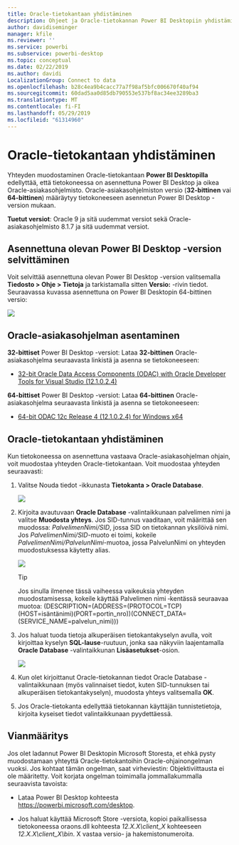 ```yaml
---
title: Oracle-tietokantaan yhdistäminen
description: Ohjeet ja Oracle-tietokannan Power BI Desktopiin yhdistämiseen tarvittavat ladattavat tiedostot
author: davidiseminger
manager: kfile
ms.reviewer: ''
ms.service: powerbi
ms.subservice: powerbi-desktop
ms.topic: conceptual
ms.date: 02/22/2019
ms.author: davidi
LocalizationGroup: Connect to data
ms.openlocfilehash: b28c4ea9b4cacc77a7f98af5bfc006670f40af94
ms.sourcegitcommit: 60dad5aa0d85db790553e537bf8ac34ee3289ba3
ms.translationtype: MT
ms.contentlocale: fi-FI
ms.lasthandoff: 05/29/2019
ms.locfileid: "61314960"
---
```

# <a name="connect-to-an-oracle-database"></a>Oracle-tietokantaan yhdistäminen
Yhteyden muodostaminen Oracle-tietokantaan **Power BI Desktopilla** edellyttää, että tietokoneessa on asennettuna Power BI Desktop ja oikea Oracle-asiakasohjelmisto. Oracle-asiakasohjelmiston versio (**32-bittinen** vai **64-bittinen**) määräytyy tietokoneeseen asennetun Power BI Desktop -version mukaan.

**Tuetut versiot**: Oracle 9 ja sitä uudemmat versiot sekä Oracle-asiakasohjelmisto 8.1.7 ja sitä uudemmat versiot.

## <a name="determining-which-version-of-power-bi-desktop-is-installed"></a>Asennettuna olevan Power BI Desktop -version selvittäminen
Voit selvittää asennettuna olevan Power BI Desktop -version valitsemalla **Tiedosto > Ohje > Tietoja** ja tarkistamalla sitten **Versio:** -rivin tiedot. Seuraavassa kuvassa asennettuna on Power BI Desktopin 64-bittinen versio:

![](media/desktop-connect-oracle-database/connect-oracle-database_1.png)

## <a name="installing-the-oracle-client"></a>Oracle-asiakasohjelman asentaminen
**32-bittiset** Power BI Desktop -versiot: Lataa **32-bittinen** Oracle-asiakasohjelma seuraavasta linkistä ja asenna se tietokoneeseen:

* [32-bit Oracle Data Access Components (ODAC) with Oracle Developer Tools for Visual Studio (12.1.0.2.4)](http://www.oracle.com/technetwork/topics/dotnet/utilsoft-086879.html)

**64-bittiset** Power BI Desktop -versiot: Lataa **64-bittinen** Oracle-asiakasohjelma seuraavasta linkistä ja asenna se tietokoneeseen:

* [64-bit ODAC 12c Release 4 (12.1.0.2.4) for Windows x64](http://www.oracle.com/technetwork/database/windows/downloads/index-090165.html)

## <a name="connect-to-an-oracle-database"></a>Oracle-tietokantaan yhdistäminen
Kun tietokoneessa on asennettuna vastaava Oracle-asiakasohjelman ohjain, voit muodostaa yhteyden Oracle-tietokantaan. Voit muodostaa yhteyden seuraavasti:

1. Valitse Nouda tiedot -ikkunasta **Tietokanta > Oracle Database**.
   
   ![](media/desktop-connect-oracle-database/connect-oracle-database_2.png)
2. Kirjoita avautuvaan **Oracle Database** -valintaikkunaan palvelimen nimi ja valitse **Muodosta yhteys**. Jos SID-tunnus vaaditaan, voit määrittää sen muodossa: *PalvelimenNimi/SID*, jossa SID on tietokannan yksilöivä nimi. Jos *PalvelimenNimi/SID*-muoto ei toimi, kokeile *PalvelimenNimi/PalvelunNimi*-muotoa, jossa PalvelunNimi on yhteyden muodostuksessa käytetty alias.


   ![](media/desktop-connect-oracle-database/connect-oracle-database_3.png)

   > [!TIP]
   > Jos sinulla ilmenee tässä vaiheessa vaikeuksia yhteyden muodostamisessa, kokeile käyttää Palvelimen nimi ‑kentässä seuraavaa muotoa: (DESCRIPTION=(ADDRESS=(PROTOCOL=TCP)(HOST=isäntänimi)(PORT=portin_nro))(CONNECT_DATA=(SERVICE_NAME=palvelun_nimi)))
   
3. Jos haluat tuoda tietoja alkuperäisen tietokantakyselyn avulla, voit kirjoittaa kyselyn **SQL-lause**-ruutuun, jonka saa näkyviin laajentamalla **Oracle Database** -valintaikkunan **Lisäasetukset**-osion.
   
   ![](media/desktop-connect-oracle-database/connect-oracle-database_4.png)
4. Kun olet kirjoittanut Oracle-tietokannan tiedot Oracle Database -valintaikkunaan (myös valinnaiset tiedot, kuten SID-tunnuksen tai alkuperäisen tietokantakyselyn), muodosta yhteys valitsemalla **OK**.
5. Jos Oracle-tietokanta edellyttää tietokannan käyttäjän tunnistetietoja, kirjoita kyseiset tiedot valintaikkunaan pyydettäessä.


## <a name="troubleshooting"></a>Vianmääritys

Jos olet ladannut Power BI Desktopin Microsoft Storesta, et ehkä pysty muodostamaan yhteyttä Oracle-tietokantoihin Oracle-ohjainongelman vuoksi. Jos kohtaat tämän ongelman, saat virheviestin: Objektiviittausta ei ole määritetty. Voit korjata ongelman toimimalla jommallakummalla seuraavista tavoista:

* Lataa Power BI Desktop kohteesta https://powerbi.microsoft.com/desktop.

* Jos haluat käyttää Microsoft Store -versiota, kopioi paikallisessa tietokoneessa oraons.dll kohteesta _12.X.X\client_X_ kohteeseen _12.X.X\client_X\bin_. X vastaa versio- ja hakemistonumeroita.
